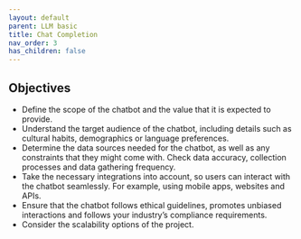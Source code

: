 ```yaml
---
layout: default
parent: LLM basic
title: Chat Completion
nav_order: 3
has_children: false
---
```


## Objectives

- Define the scope of the chatbot and the value that it is expected to provide.
- Understand the target audience of the chatbot, including details such as cultural habits, demographics or language preferences.
- Determine the data sources needed for the chatbot, as well as any constraints that they might come with. Check data accuracy, collection processes and data gathering frequency.
- Take the necessary integrations into account, so users can interact with the chatbot seamlessly. For example, using mobile apps, websites and APIs.
- Ensure that the chatbot follows ethical guidelines, promotes unbiased interactions and follows your industry’s compliance requirements.
- Consider the scalability options of the project.
